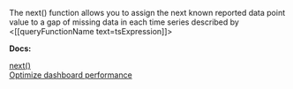 The next() function allows you to assign the next known reported data point value to a gap of missing data in each time series described by <[[queryFunctionName text=tsExpression]]>

**Docs:**

[next()](https://docs.wavefront.com/ts_next.html)<br>
[Optimize dashboard performance](https://docs.wavefront.com/ui_dashboards.html#ensure-optimal-dashboard-performance)
